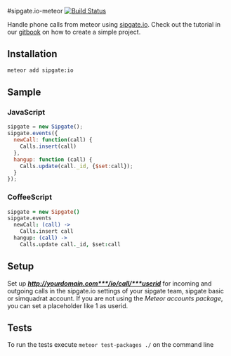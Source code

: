 #sipgate.io-meteor [![Build Status](https://travis-ci.org/sipgate/sipgate.io-meteor.svg?branch=master)](https://travis-ci.org/sipgate/sipgate.io-meteor)

Handle phone calls from meteor using [sipgate.io](https://github.com/sipgate/sipgate.io).
Check out the tutorial in our [gitbook](http://book.sipgate.io/content/meteor-js.html) on how to create a simple project.

## Installation

```bash
meteor add sipgate:io
```

## Sample

### JavaScript
```js
sipgate = new Sipgate();
sipgate.events({
  newCall: function(call) {
    Calls.insert(call)
  },
  hangup: function (call) {
    Calls.update(call._id, {$set:call});
  }
});
```

### CoffeeScript
```coffee
sipgate = new Sipgate()
sipgate.events
  newCall: (call) ->
    Calls.insert call
  hangup: (call) ->
    Calls.update call._id, $set:call
```

## Setup
Set up ***http://yourdomain.com***/io/call/***userid*** for incoming and outgoing calls in the sipgate.io settings of your sipgate team, sipgate basic or simquadrat account. If you are not using the *Meteor accounts package*, you can set a placeholder like 1 as userid.

## Tests
To run the tests execute `meteor test-packages ./` on the command line
